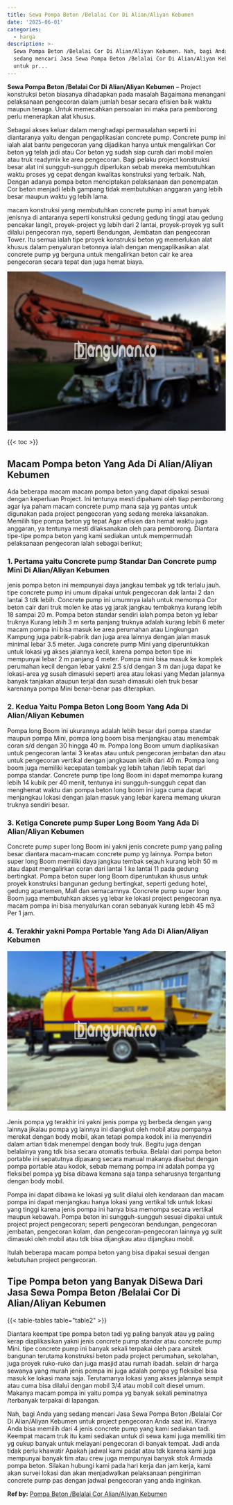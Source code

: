 ```yaml
---
title: Sewa Pompa Beton /Belalai Cor Di Alian/Aliyan Kebumen
date: '2025-06-01'
categories:
  - harga
description: >-
  Sewa Pompa Beton /Belalai Cor Di Alian/Aliyan Kebumen. Nah, bagi Anda yang
  sedang mencari Jasa Sewa Pompa Beton /Belalai Cor Di Alian/Aliyan Kebumen
  untuk pr...
---
```


**Sewa Pompa Beton /Belalai Cor Di Alian/Aliyan Kebumen** – Project konstruksi beton biasanya dihadapkan pada masalah Bagaimana menangani pelaksanaan pengecoran dalam jumlah besar secara efisien baik waktu maupun tenaga. Untuk memecahkan persoalan ini maka para pemborong perlu menerapkan alat khusus.

Sebagai akses keluar dalam menghadapi permasalahan seperti ini diantaranya yaitu dengan pengaplikasian concrete pump. Concrete pump ini ialah alat bantu pengecoran yang dijadikan hanya untuk mengalirkan Cor beton yg telah jadi atau Cor beton yg sudah siap curah dari mobil molen atau truk readymix ke area pengecoran. Bagi pelaku project konstruksi besar alat ini sungguh-sungguh diperlukan sebab mereka membutuhkan waktu proses yg cepat dengan kwalitas konstruksi yang terbaik. Nah, Dengan adanya pompa beton menciptakan pelaksanaan dan penempatan Cor beton menjadi lebih gampang tidak membutuhkan anggaran yang lebih besar maupun waktu yg lebih lama.

macam konstruksi yang membutuhkan concrete pump ini amat banyak jenisnya di antaranya seperti konstruksi gedung gedung tinggi atau gedung pencakar langit, proyek-project yg lebih dari 2 lantai, proyek-proyek yg sulit dilalui pengecoran nya, seperti Bendungan, Jembatan dan pengecoran Tower. Itu semua ialah tipe proyek konstruksi beton yg memerlukan alat khusus dalam penyaluran betonnya ialah dengan mengaplikasikan alat concrete pump yg berguna untuk mengalirkan beton cair ke area pengecoran secara tepat dan juga hemat biaya.

![Sewa Pompa Beton /Belalai Cor Di Alian/Aliyan Kebumen](/images/sewa-concrete-pump-06.png)

{{< toc >}}

## Macam Pompa beton Yang Ada Di Alian/Aliyan Kebumen

Ada beberapa macam macam pompa beton yang dapat dipakai sesuai dengan keperluan Project. Ini tentunya mesti dipahami oleh tiap pemborong agar iya paham macam concrete pump mana saja yg pantas untuk digunakan pada project pengecoran yang sedang mereka laksanakan. Memilih tipe pompa beton yg tepat Agar efisien dan hemat waktu juga anggaran, ya tentunya mesti dilaksanakan oleh para pemborong. Diantara tipe-tipe pompa beton yang kami sediakan untuk mempermudah pelaksanaan pengecoran ialah sebagai berikut;

### 1\. Pertama yaitu Concrete pump Standar Dan Concrete pump Mini Di Alian/Aliyan Kebumen

jenis pompa beton ini mempunyai daya jangkau tembak yg tdk terlalu jauh. tipe concrete pump ini umum dipakai untuk pengecoran dak lantai 2 dan lantai 3 tdk lebih. Concrete pump ini umumnya ialah untuk memompa Cor beton cair dari truk molen ke atas yg jarak jangkau tembaknya kurang lebih 18 sampai 20 m. Pompa beton standar sendiri ialah pompa beton yg lebar truknya Kurang lebih 3 m serta panjang truknya adalah kurang lebih 6 meter macam pompa ini bisa masuk ke area perumahan atau Lingkungan Kampung juga pabrik-pabrik dan juga area lainnya dengan jalan masuk minimal lebar 3.5 meter. Juga concrete pump Mini yang diperuntukkan untuk lokasi yg akses jalannya kecil, karena pompa beton tipe ini mempunyai lebar 2 m panjang 4 meter. Pompa mini bisa masuk ke komplek perumahan kecil dengan lebar yakni 2.5 s/d dengan 3 m dan juga dapat ke lokasi-area yg susah dimasuki seperti area atau lokasi yang Medan jalannya banyak tanjakan ataupun terjal dan susah dimasuki oleh truk besar karenanya pompa Mini benar-benar pas diterapkan.

### 2\. Kedua Yaitu Pompa Beton Long Boom Yang Ada Di Alian/Aliyan Kebumen

Pompa long Boom ini ukurannya adalah lebih besar dari pompa standar maupun pompa Mini, pompa long boom bisa menjangkau atau menembak coran s/d dengan 30 hingga 40 m. Pompa long Boom umum diaplikasikan untuk pengecoran lantai 3 keatas atau untuk pengecoran jembatan dan atau untuk pengecoran vertikal dengan jangkauan lebih dari 40 m. Pompa long boom juga memiliki kecepatan tembak yg lebih tahan /lebih tepat dari pompa standar. Concrete pump tipe long Boom ini dapat memompa kurang lebih 14 kubik per 40 menit, tentunya ini sungguh-sungguh cepat dan menghemat waktu dan pompa beton long boom ini juga cuma dapat menjangkau lokasi dengan jalan masuk yang lebar karena memang ukuran truknya sendiri besar.

### 3\. Ketiga Concrete pump Super Long Boom Yang Ada Di Alian/Aliyan Kebumen

Concrete pump super long Boom ini yakni jenis concrete pump yang paling besar diantara macam-macam concrete pump yg lainnya. Pompa beton super long Boom memiliki daya jangkau tembak sejauh kurang lebih 50 m atau dapat mengalirkan coran dari lantai 1 ke lantai 11 pada gedung bertingkat. Pompa beton super long Boom diperuntukan khusus untuk proyek konstruksi bangunan gedung bertingkat, seperti gedung hotel, gedung apartemen, Mall dan semacamnya. Concrete pump super long Boom juga membutuhkan akses yg lebar ke lokasi project pengecoran nya. macam pompa ini bisa menyalurkan coran sebanyak kurang lebih 45 m3 Per 1 jam.

### 4\. Terakhir yakni Pompa Portable Yang Ada Di Alian/Aliyan Kebumen

![Sewa Pompa Beton /Belalai Cor Di Alian/Aliyan Kebumen](/images/sewa-concrete-pump-09.png)

Jenis pompa yg terakhir ini yakni jenis pompa yg berbeda dengan yang lainnya jikalau pompa yg lainnya ini diangkut oleh mobil atau pompanya merekat dengan body mobil, akan tetapi pompa kodok ini ia menyendiri dalam artian tidak menempel dengan body truk. Begitu juga dengan belalainya yang tdk bisa secara otomatis terbuka. Belalai dari pompa beton portable ini sepatutnya dipasang secara manual makanya disebut dengan pompa portable atau kodok, sebab memang pompa ini adalah pompa yg fleksibel pompa yg bisa dibawa kemana saja tanpa seharusnya tergantung dengan body mobil.

Pompa ini dapat dibawa ke lokasi yg sulit dilalui oleh kendaraan dan macam pompa ini dapat menjangkau hanya lokasi yang vertikal tdk untuk lokasi yang tinggi karena jenis pompa ini hanya bisa memompa secara vertikal maupun kebawah. Pompa beton ini sungguh-sungguh sesuai dipakai untuk project project pengecoran; seperti pengecoran bendungan, pengecoran jembatan, pengecoran kolam, dan pengecoran-pengecoran lainnya yg sulit dimasuki oleh mobil atau tdk bisa dijangkau atau dijangkau mobil.

Itulah beberapa macam pompa beton yang bisa dipakai sesuai dengan kebutuhan project pengecoran.

## Tipe Pompa beton yang Banyak DiSewa Dari Jasa Sewa Pompa Beton /Belalai Cor Di Alian/Aliyan Kebumen

{{< table-tables table="table2" >}}

Diantara keempat tipe pompa beton tadi yg paling banyak atau yg paling kerap diaplikasikan yakni jenis concrete pump standar atau concrete pump Mini. tipe concrete pump ini banyak sekali terpakai oleh para arsitek bangunan terutama konstruksi beton pada project perumahan, sekolahan, juga proyek ruko-ruko dan juga masjid atau rumah ibadah. selain dr harga sewanya yang murah jenis pompa ini juga adalah pompa yg fleksibel bisa masuk ke lokasi mana saja. Terutamanya lokasi yang akses jalannya sempit atau cuma bisa dilalui dengan mobil 3/4 atau mobil colt diesel umum. Makanya macam pompa ini yaitu pompa yg banyak sekali peminatnya /terbanyak terpakai di lapangan.

Nah, bagi Anda yang sedang mencari Jasa Sewa Pompa Beton /Belalai Cor Di Alian/Aliyan Kebumen untuk project pengecoran Anda saat ini. Kiranya Anda bisa memilih dari 4 jenis concrete pump yang kami sediakan tadi. Keempat macam truk itu kami sediakan untuk di sewa kami juga memiliki tim yg cukup banyak untuk melayani pengecoran di banyak tempat. Jadi anda tidak perlu khawatir Apakah jadwal kami padat atau tdk karena kami juga mempunyai banyak tim atau crew juga mempunyai banyak stok Armada pompa beton. Silakan hubungi kami pada hari kerja dan jam kerja, kami akan survei lokasi dan akan menjadwalkan pelaksanaan pengiriman concrete pump pas dengan jadwal pengecoran yang anda inginkan.

**Ref by:** [Pompa Beton /Belalai Cor Alian/Aliyan Kebumen](https://id.wikipedia.org/wiki/Pompa)

